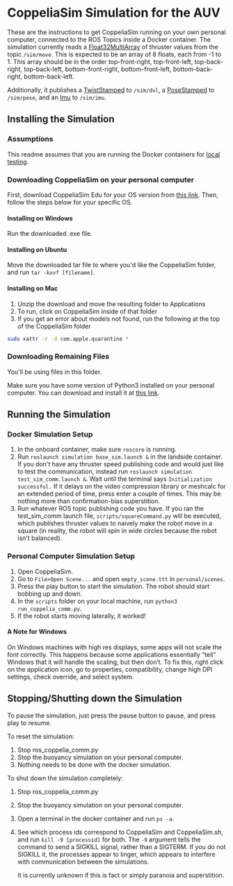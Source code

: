 # CoppeliaSim Simulation for the AUV
These are the instructions to get CoppeliaSim running on your own personal computer, connected to the ROS Topics inside a Docker container. The simulation currently reads a [Float32MultiArray](http://docs.ros.org/melodic/api/std_msgs/html/msg/Float32MultiArray.html) of thruster values from the topic `/sim/move`. This is expected to be an array of 8 floats, each from -1 to 1. This array should be in the order top-front-right, top-front-left, top-back-right, top-back-left, bottom-front-right, bottom-front-left, bottom-back-right, bottom-back-left.

Additionally, it publishes a [TwistStamped](http://docs.ros.org/melodic/api/geometry_msgs/html/msg/TwistStamped.html) to `/sim/dvl`, a [PoseStamped](http://docs.ros.org/melodic/api/geometry_msgs/html/msg/PoseStamped.html) to `/sim/pose`, and an [Imu](http://docs.ros.org/melodic/api/sensor_msgs/html/msg/Imu.html) to `/sim/imu`.

## Installing the Simulation
### Assumptions
This readme assumes that you are running the Docker containers for [local testing](https://github.com/DukeRobotics/robosub-ros#local-testing).


### Downloading CoppeliaSim on your personal computer
First, download CoppeliaSim Edu for your OS version from [this link](https://coppeliarobotics.com/downloads). Then, follow the steps below for your specific OS.
#### Installing on Windows
Run the downloaded .exe file.

#### Installing on Ubuntu
Move the downloaded tar file to where you'd like the CoppeliaSim folder, and run `tar -kxvf [filename]`.

#### Installing on Mac
1. Unzip the download and move the resulting folder to Applications
2. To run, click on CoppeliaSim inside of that folder
3. If you get an error about models not found, run the following at the top of the CoppeliaSim folder
```bash
sudo xattr -r -d com.apple.quarantine *
```

### Downloading Remaining Files
You'll be using files in this folder.

Make sure you have some version of Python3 installed on your personal computer. You can download and install it at [this link](https://www.python.org/downloads/release/python-381/).

## Running the Simulation
### Docker Simulation Setup
1. In the onboard container, make sure `roscore` is running.
2. Run `roslaunch simulation base_sim.launch &` in the landside container. If you don't have any thruster speed publishing code and would just like to test the communication, instead run `roslaunch simulation test_sim_comm.launch &`. Wait until the terminal says `Initialization successful.` If it delays on the video compression library or meshcalc for an extended period of time, press enter a couple of times. This may be nothing more than confirmation-bias superstition.
3. Run whatever ROS topic publishing code you have. If you ran the test_sim_comm launch file, `scripts/squareCommand.py` will be executed, which publishes thruster values to naively make the robot move in a square (in reality, the robot will spin in wide circles because the robot isn't balanced).

### Personal Computer Simulation Setup
1. Open CoppeliaSim.
2. Go to `File>Open Scene...` and open `empty_scene.ttt` in `personal/scenes`.
3. Press the play button to start the simulation. The robot should start bobbing up and down.
4. In the `scripts` folder on your local machine, run `python3 run_coppelia_comm.py`.
5. If the robot starts moving laterally, it worked!


#### A Note for Windows
On Windows machines with high res displays, some apps will not scale the font correctly. This happens because some applications essentially “tell” Windows that it will handle the scaling, but then don’t. To fix this, right click on the application icon, go to properties, compatibility, change high DPI settings, check override, and select system.

## Stopping/Shutting down the Simulation
To pause the simulation, just press the pause button to pause, and press play to resume.

To reset the simulation:
1. Stop ros_coppelia_comm.py
2. Stop the buoyancy simulation on your personal computer.
3. Nothing needs to be done with the docker simulation.

To shut down the simulation completely:
1. Stop ros_coppelia_comm.py
2. Stop the buoyancy simulation on your personal computer.
3. Open a terminal in the docker container and run `ps -a`.
4. See which process ids correspond to CoppeliaSim and CoppeliaSim.sh, and run `kill -9 [processid]` for both. The `-9` argument tells the command to send a SIGKILL signal, rather than a SIGTERM. If you do not SIGKILL it, the processes appear to linger, which appears to interfere with communication between the simulations.

    It is currently unknown if this is fact or simply paranoia and superstition.
